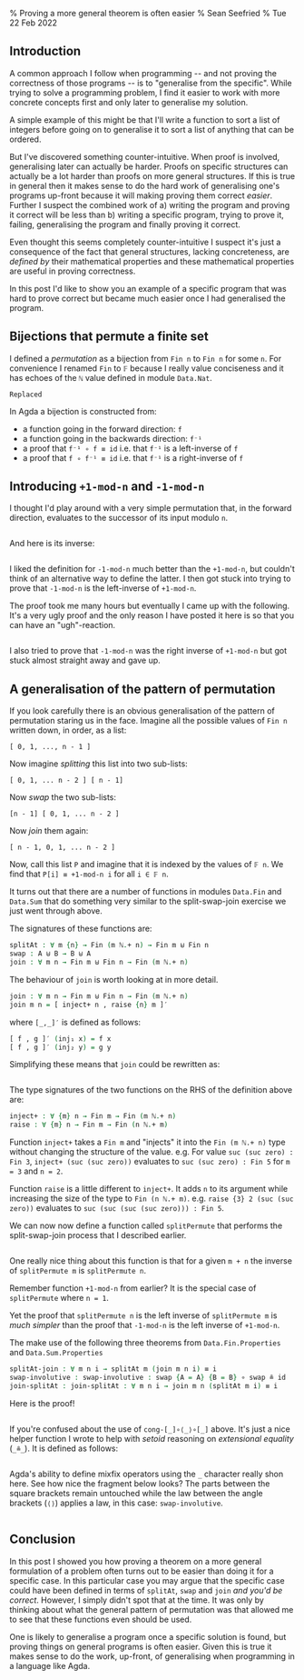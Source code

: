 % Proving a more general theorem is often easier
% Sean Seefried
% Tue 22 Feb 2022

## Introduction

A common approach I follow when programming -- and not proving the correctness of those programs -- is to "generalise from the specific". While trying to solve a programming problem, I find it easier to work with more concrete concepts first and only later to generalise my solution.

A simple example of this might be that I'll write a function to sort a list of integers before going on to generalise it to sort a list of anything that can be ordered.

But I've discovered something counter-intuitive. When proof is involved, generalising later can actually be harder. Proofs on specific structures can actually be a lot harder than proofs on more general structures. If this is true in general then it makes sense to do the hard work of generalising one's programs up-front because it will making proving them correct _easier_. Further I suspect the combined work of a) writing the program and proving it correct will be less than b) writing a specific program, trying to prove it, failing, generalising the program and finally proving it correct.

Even thought this seems completely counter-intuitive I suspect it's just a consequence of the fact that general structures, lacking concreteness, are _defined by_ their mathematical properties and these mathematical properties are useful in proving correctness.

In this post I'd like to show you an example of a specific program that was hard to prove correct but became much easier once I had generalised the program.

## Bijections that permute a finite set

I defined a _permutation_ as a bijection from `Fin n` to `Fin n` for some `n`. For convenience I renamed `Fin` to `𝔽` because I really value conciseness and it has echoes of the `ℕ` value defined in module `Data.Nat`.

``` {htmlDir="2022-02-24-permutations" module="Permutations" def="Perm"}
Replaced
```

In Agda a bijection is constructed from:

- a function going in the forward direction: `f`
- a function going in the backwards direction: `f⁻¹`
- a proof that `f⁻¹ ∘ f ≡ id` i.e. that `f⁻¹` is a left-inverse of `f`
- a proof that `f ∘ f⁻¹ ≡ id` i.e. that `f⁻¹` is a right-inverse of `f`

## Introducing `+1-mod-n` and `-1-mod-n`

I thought I'd play around with a very simple permutation that, in the forward direction, evaluates to the successor of its input modulo `n`.

``` {htmlDir="2022-02-24-permutations" module="Permutations" def="plus-one-mod-n"}
```

And here is its inverse:

``` {htmlDir="2022-02-24-permutations" module="Permutations" def="minus-one-mod-n"}
```

I liked the definition for `-1-mod-n` much better than the `+1-mod-n`, but couldn't think of an alternative way to define the latter. I then got stuck into trying to prove that `-1-mod-n` is the left-inverse of `+1-mod-n`.

The proof took me many hours but eventually I came up with the following. It's a very ugly proof and the only reason I have posted it here is so that you can have an "ugh"-reaction.

``` {htmlDir="2022-02-24-permutations" module="Permutations" def="ugly-left-inverse-proof"}
```

I also tried to prove that `-1-mod-n` was the right inverse of `+1-mod-n` but got stuck almost straight away and gave up.

## A generalisation of the pattern of permutation

If you look carefully there is an obvious generalisation of the pattern of permutation staring us in the face. Imagine all the possible values of `Fin n` written down, in order, as a list:

```
[ 0, 1, ..., n - 1 ]
```

Now imagine _splitting_ this list into two sub-lists:

```
[ 0, 1, ... n - 2 ] [ n - 1]
```

Now _swap_ the two sub-lists:

```
[n - 1] [ 0, 1, ... n - 2 ]
```

Now _join_ them again:

```
[ n - 1, 0, 1, ... n - 2 ]
```

Now, call this list `P` and imagine that it is indexed by the values of `𝔽 n`. We find that `P[i] ≡ +1-mod-n i` for all `i ∈ 𝔽 n`.

It turns out that there are a number of functions in modules `Data.Fin` and `Data.Sum` that do something very similar to the split-swap-join exercise we just went through above.

The signatures of these functions are:

<!-- TODO: Allow the pulling out of type signatures from read-only modules -->
```agda
splitAt : ∀ m {n} → Fin (m ℕ.+ n) → Fin m ⊎ Fin n
swap : A ⊎ B → B ⊎ A
join : ∀ m n → Fin m ⊎ Fin n → Fin (m ℕ.+ n)
```

The behaviour of `join` is worth looking at in more detail.

<!-- TODO: Allow the pulling out of type signatures from read-only modules -->
```agda
join : ∀ m n → Fin m ⊎ Fin n → Fin (m ℕ.+ n)
join m n = [ inject+ n , raise {n} m ]′
```

where `[_,_]′` is defined as follows:

```agda
[ f , g ]′ (inj₁ x) = f x
[ f , g ]′ (inj₂ y) = g y
```

Simplifying these means that `join` could be rewritten as:

``` {htmlDir="2022-02-24-permutations" module="Permutations" def="join-direct"}
```

The type signatures of the two functions on the RHS of the definition above are:

<!-- TODO: Allow the pulling out of type signatures from read-only modules -->
```agda
inject+ : ∀ {m} n → Fin m → Fin (m ℕ.+ n)
raise : ∀ {m} n → Fin m → Fin (n ℕ.+ m)
```

Function `inject+` takes a `Fin m` and "injects" it into the `Fin (m ℕ.+ n)` type without changing the structure of the value. e.g. For value `suc (suc zero) : Fin 3`, `inject+ (suc (suc zero))` evaluates to `suc (suc zero) : Fin 5` for `m = 3` and `n = 2`.

Function `raise` is a little different to `inject+`. It adds `n` to its argument while increasing the size of the type to `Fin (n ℕ.+ m)`. e.g. `raise {3} 2 (suc (suc zero))` evaluates to `suc (suc (suc (suc zero))) : Fin 5`.

We can now now define a function called `splitPermute` that performs the split-swap-join process that I described earlier.

``` {htmlDir="2022-02-24-permutations" module="Permutations" def="splitPermute"}
```

One really nice thing about this function is that for a given `m + n` the inverse of `splitPermute m` is `splitPermute n`.

Remember function `+1-mod-n` from earlier?  It is the special case of `splitPermute` where `n = 1`.

Yet the proof that `splitPermute n` is the left inverse of `splitPermute m` is _much simpler_ than the proof that `-1-mod-n` is the left inverse of `+1-mod-n`.

The make use of the following three theorems from `Data.Fin.Properties` and `Data.Sum.Properties`

```agda
splitAt-join : ∀ m n i → splitAt m (join m n i) ≡ i
swap-involutive : swap-involutive : swap {A = A} {B = B} ∘ swap ≗ id
join-splitAt : join-splitAt : ∀ m n i → join m n (splitAt m i) ≡ i
```

Here is the proof!

``` {htmlDir="2022-02-24-permutations" module="Permutations" def="inverse-proof"}
```

If you're confused about the use of `cong-[_]∘⟨_⟩∘[_]` above. It's just a nice helper function I wrote to help with _setoid_ reasoning on _extensional equality_ (`_≗_`). It is defined as follows:

``` {htmlDir="2022-02-24-permutations" module="Permutations" def="composition-cong"}
```

Agda's ability to define mixfix operators using the `_` character really shon here. See how nice the fragment below looks? The parts between the square brackets remain untouched while the law between the angle brackets (`⟨⟩`) applies a law, in this case: `swap-involutive`.

 ``` {htmlDir="2022-02-24-permutations" module="Permutations" def="inverse-proof-snippet-1"}
```

## Conclusion

In this post I showed you how proving a theorem on a more general formulation of a problem often turns out to be easier than doing it for a specific case. In this particular case you may argue that the specific case could have been defined in terms of `splitAt`, `swap` and `join` _and you'd be correct_. However, I simply didn't spot that at the time. It was only by thinking about what the general pattern of permutation was that allowed me to see that these functions even should be used.

One is likely to generalise a program once a specific solution is found, but proving things on general programs is often easier. Given this is true it makes sense to do the work, up-front, of generalising when programming in a language like Agda.
